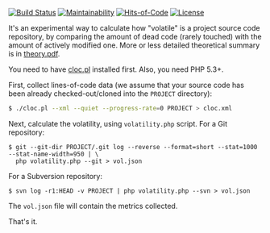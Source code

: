 [![Build Status](https://travis-ci.org/yegor256/volatility.svg)](https://travis-ci.org/yegor256/volatility)
[![Maintainability](https://api.codeclimate.com/v1/badges/45932400a1661926a3ba/maintainability)](https://codeclimate.com/github/yegor256/volatility/maintainability)
[![Hits-of-Code](https://hitsofcode.com/github/yegor256/volatility)](https://hitsofcode.com/github/yegor256/volatility)
[![License](https://img.shields.io/badge/license-MIT-green.svg)](https://github.com/yegor256/takes/blob/master/LICENSE.txt)

It's an experimental way to calculate how "volatile" is a project
source code repository, by comparing the amount of dead code (rarely touched)
with the amount of actively modified one. More or less detailed theoretical summary
is in [theory.pdf](https://github.com/downloads/yegor256/volatility/theory.pdf).

You need to have [cloc.pl](http://sourceforge.net/projects/cloc/files/) installed first.
Also, you need PHP 5.3+.

First, collect lines-of-code data (we assume that your source code
has been already checked-out/cloned into the `PROJECT` directory):

```bash
$ ./cloc.pl --xml --quiet --progress-rate=0 PROJECT > cloc.xml
```

Next, calculate the volatility, using `volatility.php` script.
For a Git repository:

```
$ git --git-dir PROJECT/.git log --reverse --format=short --stat=1000 --stat-name-width=950 | \
  php volatility.php --git > vol.json
```

For a Subversion repository:

```
$ svn log -r1:HEAD -v PROJECT | php volatility.php --svn > vol.json
```

The `vol.json` file will contain the metrics collected.

That's it.
